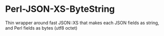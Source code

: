 Perl-JSON-XS-ByteString
=======================

Thin wrapper around fast JSON::XS that makes each JSON fields as string, and Perl fields as bytes (utf8 octet)
